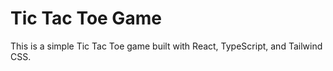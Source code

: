 # Tic Tac Toe Game

This is a simple Tic Tac Toe game built with React, TypeScript, and Tailwind CSS.
